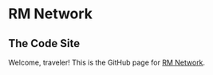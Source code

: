 # RM Network
## The Code Site
Welcome, traveler! This is the GitHub page for [RM Network](https://rmnetwork.us).
